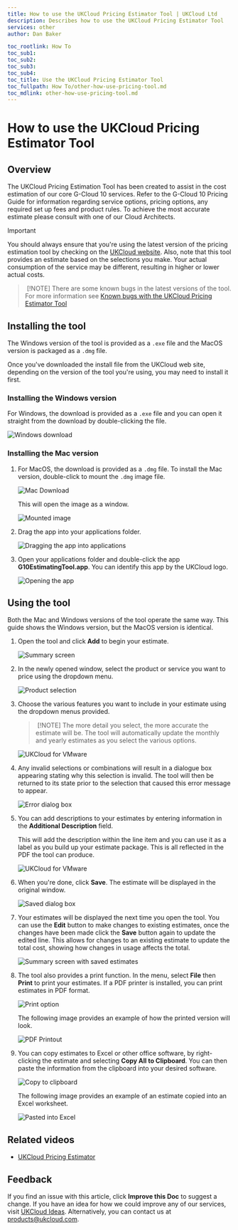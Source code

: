 ```yaml
---
title: How to use the UKCloud Pricing Estimator Tool | UKCloud Ltd
description: Describes how to use the UKCloud Pricing Estimator Tool
services: other
author: Dan Baker

toc_rootlink: How To
toc_sub1: 
toc_sub2:
toc_sub3:
toc_sub4:
toc_title: Use the UKCloud Pricing Estimator Tool
toc_fullpath: How To/other-how-use-pricing-tool.md
toc_mdlink: other-how-use-pricing-tool.md
---
```


# How to use the UKCloud Pricing Estimator Tool

## Overview

The UKCloud Pricing Estimation Tool has been created to assist in the cost estimation of our core G-Cloud 10 services. Refer to the G-Cloud 10 Pricing Guide for information regarding service options, pricing options, any required set up fees and product rules. To achieve the most accurate estimate please consult with one of our Cloud Architects.

> [!IMPORTANT]
> You should always ensure that you're using the latest version of the pricing estimation tool by checking on the [UKCloud website](https://ukcloud.com/price-estimator-tool/). Also, note that this tool provides an estimate based on the selections you make. Your actual consumption of the service may be different, resulting in higher or lower actual costs.

> [!NOTE]
> There are some known bugs in the latest versions of the tool. For more information see [Known bugs with the UKCloud Pricing Estimator Tool](pricing-estimator-bugs.md)

## Installing the tool

The Windows version of the tool is provided as a  `.exe` file and the MacOS version is packaged as a `.dmg` file.

Once you've downloaded the install file from the UKCloud web site, depending on the version of the tool you're using, you may need to install it first.

### Installing the Windows version

For Windows, the download is provided as a `.exe` file and you can open it straight from the download by double-clicking the file.

![Windows download](images/pricing-estimator-download-1.png)

### Installing the Mac version

1. For MacOS, the download is provided as a `.dmg` file. To install the Mac version, double-click to mount the `.dmg` image file.

    ![Mac Download](images/pricing-estimator-mac-install-1.png)

    This will open the image as a window.

    ![Mounted image](images/pricing-estimator-mac-install-2.png)

2. Drag the app into your applications folder.

    ![Dragging the app into applications](images/pricing-estimator-mac-install-3.png)

3. Open your applications folder and double-click the app **G10EstimatingTool.app**. You can identify this app by the UKCloud logo.

    ![Opening the app](images/pricing-estimator-mac-install-4.png)

## Using the tool

Both the Mac and Windows versions of the tool operate the same way. This guide shows the Windows version, but the MacOS version is identical.

1. Open the tool and click **Add** to begin your estimate.

    ![Summary screen](images/pricing-estimator-1.png)

2. In the newly opened window, select the product or service you want to price using the dropdown menu.

    ![Product selection](images/pricing-estimator-2.png)

3. Choose the various features you want to include in your estimate using the dropdown menus provided.

    > [!NOTE]
    > The more detail you select, the more accurate the estimate will be. The tool will automatically update the monthly and yearly estimates as you select the various options.

    ![UKCloud for VMware](images/pricing-estimator-3.png)

4. Any invalid selections or combinations will result in a dialogue box appearing stating why this selection is invalid. The tool will then be returned to its state prior to the selection that caused this error message to appear.

    ![Error dialog box](images/pricing-estimator-4.png)

5. You can add descriptions to your estimates by entering information in the **Additional Description** field.

    This will add the description within the line item and you can use it as a label as you build up your estimate package. This is all reflected in the PDF the tool can produce.

    ![UKCloud for VMware](images/pricing-estimator-3.png)

6. When you're done, click **Save**. The estimate will be displayed in the original window.

    ![Saved dialog box](images/pricing-estimator-5.png)

7. Your estimates will be displayed the next time you open the tool. You can use the **Edit** button to make changes to existing estimates, once the changes have been made click the **Save** button again to update the edited line. This allows for changes to an existing estimate to update the total cost, showing how changes in usage affects the total.

    ![Summary screen with saved estimates](images/pricing-estimator-6.png)

8. The tool also provides a print function. In the menu, select **File** then **Print** to print your estimates. If a PDF printer is installed, you can print estimates in PDF format.

    ![Print option](images/pricing-estimator-7.png)

    The following image provides an example of how the printed version will look.

    ![PDF Printout](images/pricing-estimator-8.png)

9. You can copy estimates to Excel or other office software, by right-clicking the estimate and selecting **Copy All to Clipboard**. You can then paste the information from the clipboard into your desired software.

    ![Copy to clipboard](images/pricing-estimator-9.png)

    The following image provides an example of an estimate copied into an Excel worksheet.

    ![Pasted into Excel](images/pricing-estimator-10.png)

## Related videos

- [UKCloud Pricing Estimator](https://vimeo.com/300701961)

## Feedback

If you find an issue with this article, click **Improve this Doc** to suggest a change. If you have an idea for how we could improve any of our services, visit [UKCloud Ideas](https://ideas.ukcloud.com). Alternatively, you can contact us at <products@ukcloud.com>.
